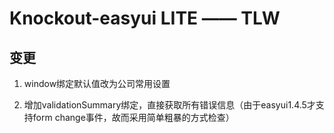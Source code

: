 # Knockout-easyui LITE —— TLW

## 变更

1. window绑定默认值改为公司常用设置

1. 增加validationSummary绑定，直接获取所有错误信息（由于easyui1.4.5才支持form change事件，故而采用简单粗暴的方式检查）